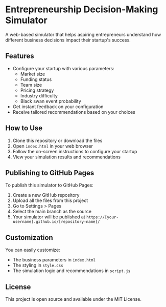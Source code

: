 # Entrepreneurship Decision-Making Simulator

A web-based simulator that helps aspiring entrepreneurs understand how different business decisions impact their startup's success.

## Features

- Configure your startup with various parameters:
  - Market size
  - Funding status
  - Team size
  - Pricing strategy
  - Industry difficulty
  - Black swan event probability
- Get instant feedback on your configuration
- Receive tailored recommendations based on your choices

## How to Use

1. Clone this repository or download the files
2. Open `index.html` in your web browser
3. Follow the on-screen instructions to configure your startup
4. View your simulation results and recommendations

## Publishing to GitHub Pages

To publish this simulator to GitHub Pages:

1. Create a new GitHub repository
2. Upload all the files from this project
3. Go to Settings > Pages
4. Select the main branch as the source
5. Your simulator will be published at `https://[your-username].github.io/[repository-name]/`

## Customization

You can easily customize:
- The business parameters in `index.html`
- The styling in `style.css`
- The simulation logic and recommendations in `script.js`

## License

This project is open source and available under the MIT License.
